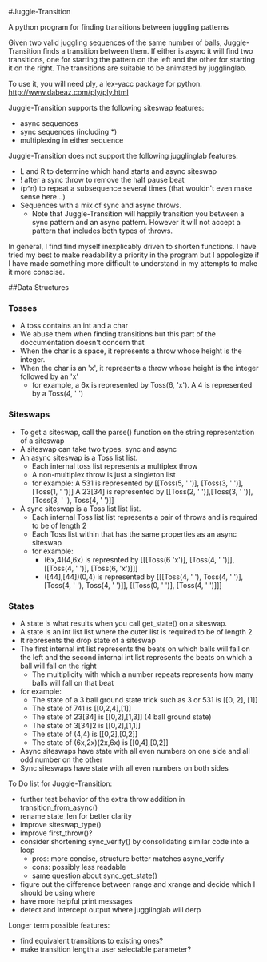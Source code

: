 #Juggle-Transition

A python program for finding transitions between juggling patterns

Given two valid juggling sequences of the same number of balls,
Juggle-Transition finds a transition between them.  If either is async it will
find two transitions, one for starting the pattern on the left and the other
for starting it on the right.  The transitions are suitable to be animated by
jugglinglab.

To use it, you will need ply, a lex-yacc package for python.  http://www.dabeaz.com/ply/ply.html

Juggle-Transition supports the following siteswap features:
 - async sequences
 - sync sequences (including *)
 - multiplexing in either sequence

  
Juggle-Transition does not support the following jugglinglab features:
 - L and R to determine which hand starts and async siteswap
 - ! after a sync throw to remove the half pause beat
 - (p^n) to repeat a subsequence several times (that wouldn't even make sense here...)
 - Sequences with a mix of sync and async throws.
    - Note that Juggle-Transition will happily transition you between a sync
      pattern and an async pattern.  However it will not accept a pattern that
      includes both types of throws.

In general, I find find myself inexplicably driven to shorten functions.  I
have tried my best to make readability a priority in the program but I
appologize if I have made something more difficult to understand in my attempts
to make it more conscise.

##Data Structures

### Tosses
 - A toss contains an int and a char
 - We abuse them when finding transitions but this part of the doccumentation doesn't concern that
 - When the char is a space, it represents a throw whose height is the integer.
 - When the char is an 'x', it represents a throw whose height is the integer followed by an 'x'
    - for example, a 6x is represented by Toss(6, 'x').  A 4 is represented by a Toss(4, ' ')

### Siteswaps
 - To get a siteswap, call the parse() function on the string representation of a siteswap
 - A siteswap can take two types, sync and async
 - An async siteswap is a Toss list list.
    - Each internal toss list represents a multiplex throw
    - A non-multiplex throw is just a singleton list
    - for example:
        A 531 is represented by [[Toss(5, ' ')], [Toss(3, ' ')], [Toss(1, ' ')]]
        A 23[34] is represented by [[Toss(2, ' ')],[Toss(3, ' ')],[Toss(3, ' '), Toss(4, ' ')]]
 - A sync siteswap is a Toss list list list.
    - Each internal Toss list list represents a pair of throws and is required to be of length 2
    - Each Toss list within that has the same properties as an async siteswap
    - for example:
        - (6x,4)(4,6x) is represnted by [[[Toss(6 'x')], [Toss(4, ' ')]], [[Toss(4, ' ')], [Toss(6, 'x')]]]
        - ([44],[44])(0,4) is represented by [[[Toss(4, ' '), Toss(4, ' ')], [Toss(4, ' '), Toss(4, ' ')]], [[Toss(0, ' ')], [Toss(4, ' ')]]]

### States
 - A state is what results when you call get_state() on a siteswap.
 - A state is an int list list where the outer list is required to be of length 2
 - It represents the drop state of a siteswap
 - The first internal int list represents the beats on which balls will fall on the left and the second internal int list represents the beats on which a ball will fall on the right
    - The multiplicity with which a number repeats represents how many balls will fall on that beat
 - for example:
    - The state of a 3 ball ground state trick such as 3 or 531 is [[0, 2], [1]]
    - The state of 741 is [[0,2,4],[1]]
    - The state of 23[34] is [[0,2],[1,3]] \(4 ball ground state\)
    - The state of 3[34]2 is [[0,2],[1,1]]
    - The state of (4,4) is [[0,2],[0,2]]
    - The state of (6x,2x)(2x,6x) is [[0,4],[0,2]]
 - Async siteswaps have state with all even numbers on one side and all odd number on the other
 - Sync siteswaps have state with all even numbers on both sides

To Do list for Juggle-Transition:
 - further test behavior of the extra throw addition in transition_from_async()
 - rename state_len for better clarity
 - improve siteswap_type()
 - improve first_throw()?
 - consider shortening sync_verify() by consolidating similar code into a loop
    - pros: more concise, structure better matches async_verify
    - cons: possibly less readable
    - same question about sync_get_state()
 - figure out the difference between range and xrange and decide which I should
   be using where
 - have more helpful print messages
 - detect and intercept output where jugglinglab will derp
        
Longer term possible features:
 - find equivalent transitions to existing ones?
 - make transition length a user selectable parameter?



